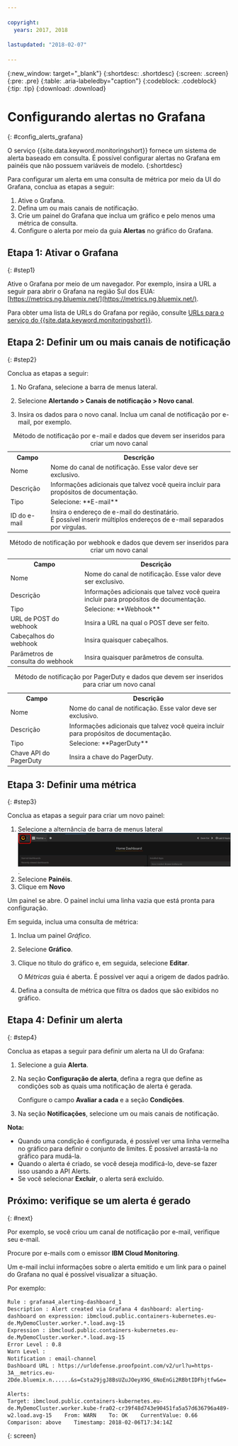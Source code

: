 ```yaml
---

copyright:
  years: 2017, 2018

lastupdated: "2018-02-07"

---
```


{:new_window: target="_blank"}
{:shortdesc: .shortdesc}
{:screen: .screen}
{:pre: .pre}
{:table: .aria-labeledby="caption"}
{:codeblock: .codeblock}
{:tip: .tip}
{:download: .download}

# Configurando alertas no Grafana
{: #config_alerts_grafana}

O serviço {{site.data.keyword.monitoringshort}} fornece um sistema de alerta baseado em consulta. 
É possível configurar alertas no Grafana em painéis que não possuem variáveis de modelo.
{:shortdesc}

Para configurar um alerta em uma consulta de métrica por meio da UI do Grafana, conclua as etapas a seguir:

1. Ative o Grafana.
2. Defina um ou mais canais de notificação.
3. Crie um painel do Grafana que inclua um gráfico e pelo menos uma métrica de consulta. 
4. Configure o alerta por meio da guia **Alertas** no gráfico do Grafana.

## Etapa 1: Ativar o Grafana
{: #step1}

Ative o Grafana por meio de um navegador. Por exemplo, insira a URL a seguir para abrir o Grafana na
região Sul dos EUA: [https://metrics.ng.bluemix.net/](https://metrics.ng.bluemix.net/).

Para obter uma lista de URLs do Grafana por região, consulte
[URLs para o
serviço do {{site.data.keyword.monitoringshort}}](/docs/services/cloud-monitoring/monitoring_ov.html#region).

## Etapa 2: Definir um ou mais canais de notificação
{: #step2}

Conclua as etapas
a seguir:

1. No Grafana, selecione a barra de menus lateral.

2. Selecione **Alertando > Canais de notificação > Novo canal**.

3. Insira os dados para o novo canal. Inclua um canal de notificação por e-mail, por exemplo.

<table>
  <caption>Método de notificação por e-mail e dados que devem ser inseridos para criar um novo canal</caption>
  <tr>
     <th>Campo</th>
     <th>Descrição</th>
  </tr>
  <tr>
    <td>Nome</td>
    <td>Nome do canal de notificação. Esse valor deve ser exclusivo.</td>
  </tr>
  <tr>
    <td>Descrição</td>
    <td>Informações adicionais que talvez você queira incluir para propósitos de documentação.</td>
  </tr>
  <tr>
    <td>Tipo</td>
    <td>Selecione: **E-mail**</td>
  </tr>
  <tr>
    <td>ID do e-mail</td>
    <td>Insira o endereço de e-mail do destinatário. </br>É possível inserir múltiplos endereços de e-mail
separados por vírgulas.</td>
  </tr>
</table>

<table>
  <caption>Método de notificação por webhook e dados que devem ser inseridos para criar um novo canal</caption>
  <tr>
     <th>Campo</th>
     <th>Descrição</th>
  </tr>
  <tr>
    <td>Nome</td>
    <td>Nome do canal de notificação. Esse valor deve ser exclusivo.</td>
  </tr>
  <tr>
    <td>Descrição</td>
    <td>Informações adicionais que talvez você queira incluir para propósitos de documentação.</td>
  </tr>
  <tr>
    <td>Tipo</td>
    <td>Selecione: **Webhook**</td>
  </tr>
  <tr>
    <td>URL de POST do webhook</td>
    <td>Insira a URL na qual o POST deve ser feito.</td>
  </tr>
  <tr>
    <td>Cabeçalhos do webhook</td>
    <td>Insira quaisquer cabeçalhos.</td>
  </tr>
  <tr>
    <td>Parâmetros de consulta do webhook</td>
    <td>Insira quaisquer parâmetros de consulta.</td>
  </tr>
</table>

<table>
  <caption>Método de notificação por PagerDuty e dados que devem ser inseridos para criar um novo canal</caption>
  <tr>
     <th>Campo</th>
     <th>Descrição</th>
  </tr>
  <tr>
    <td>Nome</td>
    <td>Nome do canal de notificação. Esse valor deve ser exclusivo.</td>
  </tr>
  <tr>
    <td>Descrição</td>
    <td>Informações adicionais que talvez você queira incluir para propósitos de documentação.</td>
  </tr>
  <tr>
    <td>Tipo</td>
    <td>Selecione: **PagerDuty**</td>
  </tr>
  <tr>
    <td>Chave API do PagerDuty</td>
    <td>Insira a chave do PagerDuty.</td>
  </tr>
</table>

## Etapa 3: Definir uma métrica
{: #step3}

Conclua as etapas a seguir para criar um novo painel:

1. Selecione a alternância de barra de menus lateral ![Barra de menus lateral do Grafana](images/grafana_settings.gif "Barra de menus lateral do Grafana").
2. Selecione **Painéis**.
3. Clique em **Novo**

Um painel se abre. O painel inclui uma linha vazia que está pronta para configuração. 

Em seguida, inclua uma consulta de métrica:

1. Inclua um painel *Gráfico*.
2. Selecione **Gráfico**.
3. Clique no título do gráfico e, em seguida, selecione **Editar**.
    
    O *Métricas* guia é aberta. É possível ver aqui a origem de dados padrão.
    
4. Defina a consulta de métrica que filtra os dados que são exibidos no gráfico. 


## Etapa 4: Definir um alerta
{: #step4}

Conclua as etapas a seguir para definir um alerta na UI do Grafana:

1. Selecione a guia **Alerta**.
2. Na seção **Configuração de alerta**, defina a regra que define as
condições sob as quais uma notificação de alerta é gerada.

    Configure o campo **Avaliar a cada** e a seção **Condições**.

3. Na seção **Notificações**, selecione um ou mais canais de notificação.

**Nota:** 

* Quando uma condição é configurada, é possível ver uma linha vermelha no gráfico para definir o
conjunto de limites. É possível arrastá-la no gráfico para mudá-la.
* Quando o alerta é criado, se você deseja modificá-lo, deve-se fazer isso usando a API Alerts.
* Se você selecionar **Excluir**, o alerta será excluído.

## Próximo: verifique se um alerta é gerado
{: #next}

Por exemplo, se você criou um canal de notificação por e-mail, verifique seu e-mail.

Procure por e-mails com o emissor **IBM Cloud Monitoring**.

Um e-mail inclui informações sobre o alerta emitido e um link para o painel do Grafana no qual é
possível visualizar a situação.

Por exemplo:

```
Rule : grafana4_alerting-dashboard_1
Description : Alert created via Grafana 4 dashboard: alerting-dashboard on expression: ibmcloud.public.containers-kubernetes.eu-de.MyDemoCluster.worker.*.load.avg-15
Expression : ibmcloud.public.containers-kubernetes.eu-de.MyDemoCluster.worker.*.load.avg-15
Error Level : 0.8
Warn Level : 
Notification : email-channel
Dashboard URL : https://urldefense.proofpoint.com/v2/url?u=https-3A__metrics.eu-2Dde.bluemix.n......&s=Csta29jgJ8BsUZuJOeyX9G_6NoEnGi2RBbtIDFhjtfw&e=

Alerts:
Target: ibmcloud.public.containers-kubernetes.eu-de.MyDemoCluster.worker.kube-fra02-cr39f48d743e90451fa5a57d636796a489-w2.load.avg-15    From: WARN    To: OK    CurrentValue: 0.66    Comparison: above    Timestamp: 2018-02-06T17:34:14Z
```
{: screen}


